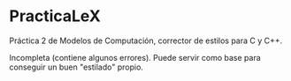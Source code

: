 # PracticaLeX
Práctica 2 de Modelos de Computación, corrector de estilos para C y C++.

Incompleta (contiene algunos errores). Puede servir como base para conseguir un buen "estilado" propio. 

